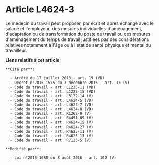 # Article L4624-3

Le médecin du travail peut proposer, par écrit et après échange avec le salarié et l'employeur, des mesures individuelles
d'aménagement, d'adaptation ou de transformation du poste de travail ou des mesures d'aménagement du temps de travail
justifiées par des considérations relatives notamment à l'âge ou à l'état de santé physique et mental du travailleur.

**Liens relatifs à cet article**

	**Cité par**:

	  - Arrêté du 17 juillet 2013 - art. 19 (VD)
	  - Décret n°2015-1575 du 3 décembre 2015 - art. 13 (V)
	  - Code du travail - art. L1225-11 (VD)
	  - Code du travail - art. L1225-15 (VD)
	  - Code du travail - art. L3122-14 (V)
	  - Code du travail - art. L4624-5 (VD)
	  - Code du travail - art. L4624-7 (VD)
	  - Code du travail - art. L4624-8 (VD)
	  - Code du travail - art. R1262-9 (V)
	  - Code du travail - art. R4451-69 (V)
	  - Code du travail - art. R4624-15 (V)
	  - Code du travail - art. R4624-27 (V)
	  - Code du travail - art. R4625-11 (V)
	  - Code du travail - art. R4625-13 (V)
	  - Code du travail - art. R7123-5 (V)

	**Modifié par**:

	  - Loi n°2016-1088 du 8 août 2016 - art. 102 (V)
